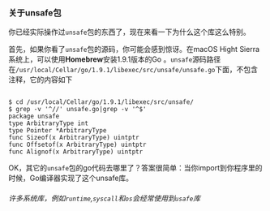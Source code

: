### 关于unsafe包

你已经实际操作过```unsafe```包的东西了，现在来看一下为什么这个库这么特别。



首先，如果你看了```unsafe```包的源码，你可能会感到惊讶。在macOS Hight Sierra系统上，可以使用**Homebrew**安装1.9.1版本的Go 。```unsafe```源码路径在```/usr/local/Cellar/go/1.9.1/libexec/src/unsafe/unsafe.go```下面，不包含注释，它的内容如下

```

$ cd /usr/local/Cellar/go/1.9.1/libexec/src/unsafe/
$ grep -v '^//' unsafe.go|grep -v '^$'
package unsafe
type ArbitraryType int
type Pointer *ArbitraryType
func Sizeof(x ArbitraryType) uintptr
func Offsetof(x ArbitraryType) uintptr
func Alignof(x ArbitraryType) uintptr
```

OK，其它的```unsafe```包的go代码去哪里了？答案很简单：当你import到你程序里的时候，Go编译器实现了这个unsafe库。

###### *许多系统库，例如```runtime```,```syscall```和```os```会经常使用到```usafe```库*
